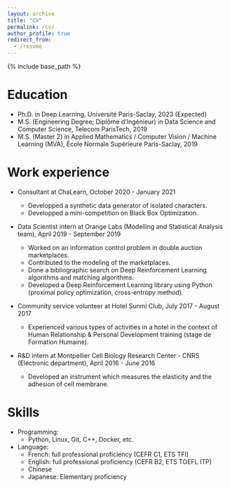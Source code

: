 ```yaml
---
layout: archive
title: "CV"
permalink: /cv/
author_profile: true
redirect_from:
  - /resume
---
```


{% include base_path %}

Education
======
* Ph.D. in Deep Learning, Université Paris-Saclay, 2023 (Expected)
* M.S. (Engineering Degree; Diplôme d’Ingénieur) in Data Science and Computer Science, Telecom ParisTech, 2019
* M.S. (Master 2) in Applied Mathematics / Computer Vision / Machine Learning (MVA), École Normale Supérieure Paris-Saclay, 2019


Work experience
======
* Consultant at ChaLearn, October 2020 - January 2021
  * Developped a synthetic data generator of isolated characters.
  * Developped a mini-competition on Black Box Optimization. 


* Data Scientist intern at Orange Labs (Modelling and Statistical Analysis team), April 2019 - September 2019
  * Worked on an information control problem in double auction marketplaces.
  * Contributed to the modeling of the marketplaces.
  * Done a bibliographic search on Deep Reinforcement Learning algorithms and matching algorithms.
  * Developed a Deep Reinforcement Learning library using Python (proximal policy optimization, cross-entropy method).


* Community service volunteer at Hotel Sunmi Club, July 2017 - August 2017
  * Experienced various types of activities in a hotel in the context of Human Relationship & Personal Development training (stage de Formation Humaine).


* R&D intern at Montpellier Cell Biology Research Center - CNRS (Electronic department), April 2016 - June 2016
  * Developed an instrument which measures the elasticity and the adhesion of cell membrane.


Skills
======
* Programming:
  * Python, Linux, Git, C++, Docker, etc.
* Language: 
  * French: full professional proficiency (CEFR C1, ETS TFI)
  * English: full professional proficiency (CEFR B2, ETS TOEFL ITP)
  * Chinese
  * Japanese: Elementary proficiency












